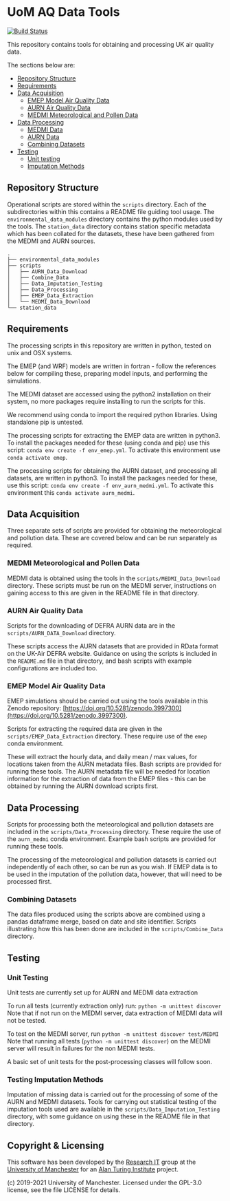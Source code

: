 # UoM AQ Data Tools

[![Build Status](https://travis-ci.org/UoMResearchIT/UoM_AQ_Data_Tools.svg?branch=testing)](https://travis-ci.org/UoMResearchIT/UoM_AQ_Data_Tools)

This repository contains tools for obtaining and processing UK air quality data.

The sections below are:
- [Repository Structure](#repository-structure)
- [Requirements](#requirements)
- [Data Acquisition](#data-acquisition)
  - [EMEP Model Air Quality Data](#emep-model-air-quality-data)
  - [AURN Air Quality Data](#aurn-air-quality-data)
  - [MEDMI Meteorological and Pollen Data](#medmi-meteorological-and-pollen-data)
- [Data Processing](#data-processing)
  - [MEDMI Data](#medmi-data)
  - [AURN Data](#aurn-data)
  - [Combining Datasets](#combining-datasets)
- [Testing](#testing) 
  - [Unit testing](#testing-unit)
  - [Imputation Methods](#testing-imputation-methods)

<!-- toc -->

## Repository Structure

Operational scripts are stored within the `scripts` directory. Each of the subdirectories 
within this contains a README file guiding tool usage. The `environmental_data_modules` 
directory contains the python modules used by the tools. The `station_data` directory 
contains station specific metadata which has been collated for the datasets, these have 
been gathered from the MEDMI and AURN sources.

```
.
├── environmental_data_modules
├── scripts
│   ├── AURN_Data_Download
│   ├── Combine_Data
│   ├── Data_Imputation_Testing
│   ├── Data_Processing
│   ├── EMEP_Data_Extraction
│   └── MEDMI_Data_Download
└── station_data
```


## Requirements

The processing scripts in this repository are written in python, tested on unix and OSX
systems.

The EMEP (and WRF) models are written in fortran - follow the references below for compiling 
these, preparing model inputs, and performing the simulations.

The MEDMI dataset are accessed using the python2 installation on their system, no more
packages require installing to run the scripts for this.

We recommend using conda to import the required python libraries. Using standalone pip is
untested. 

The processing scripts for extracting the EMEP data are written in python3. To
install the packages needed for these (using conda and pip) use this script:
`conda env create -f env_emep.yml`.
To activate this environment use `conda activate emep`.

The processing scripts for obtaining the AURN dataset, and processing all datasets, are
written in python3. To install the packages needed for these, use this script: 
`conda env create -f env_aurn_medmi.yml`.
To activate this environment this `conda activate aurn_medmi`.

## Data Acquisition

Three separate sets of scripts are provided for obtaining the meteorological and pollution
data. These are covered below and can be run separately as required.

### MEDMI Meteorological and Pollen Data

MEDMI data is obtained using the tools in the `scripts/MEDMI_Data_Download` directory.
These scripts must be run on the MEDMI server, instructions on gaining access to this are
given in the README file in that directory.

### AURN Air Quality Data

Scripts for the downloading of DEFRA AURN data are in the `scripts/AURN_DATA_Download` directory.

These scripts access the AURN datasets that are provided in RData format on the UK-Air
DEFRA website. Guidance on using the scripts is included in the `README.md` file in that
directory, and bash scripts with example configurations are included too.

### EMEP Model Air Quality Data

EMEP simulations should be carried out using the tools available in this Zenodo repository:
[https://doi.org/10.5281/zenodo.3997300](https://doi.org/10.5281/zenodo.3997300).

Scripts for extracting the required data are given in the `scripts/EMEP_Data_Extraction` 
directory. These require use of the `emep` conda environment.

These will extract the hourly data, and daily mean / max values, for locations taken
from the AURN metadata files. Bash scripts are provided for running these tools. The AURN
metadata file will be needed for location information for the extraction of data from the
EMEP files - this can be obtained by running the AURN download scripts first.

## Data Processing

Scripts for processing both the meteorological and pollution datasets are included in
the `scripts/Data_Processing` directory. These require the use of the `aurn_medmi` conda 
environment. Example bash scripts are provided for running these tools.

The processing of the meteorological and pollution datasets is carried out independently of
each other, so can be run as you wish. If EMEP data is to be used in the imputation of the
pollution data, however, that will need to be processed first.

### Combining Datasets

The data files produced using the scripts above are combined using a pandas dataframe merge,
based on date and site identifier. Scripts illustrating how this has been done are included
in the `scripts/Combine_Data` directory.

## Testing 

### Unit Testing 

Unit tests are currently set up for AURN and MEDMI data extraction

To run all tests (currently extraction only) run: `python -m unittest discover`\
Note that if not run on the MEDMI server, data extraction of MEDMI data will not be tested.

To test on the MEDMI server, run `python -m unittest discover test/MEDMI`\
Note that running all tests (`python -m unittest discover`) on the MEDMI server will result 
in failures for the non MEDMI tests.

A basic set of unit tests for the post-processing classes will follow soon.

### Testing Imputation Methods

Imputation of missing data is carried out for the processing of some of the AURN and MEDMI 
datasets. Tools for carrying out statistical testing of the imputation tools used are 
available in the `scripts/Data_Imputation_Testing` directory, with some guidance on using 
these in the README file in that directory.


## Copyright & Licensing

This software has been developed by the [Research IT](https://research-it.manchester.ac.uk/) 
group at the [University of Manchester](https://www.manchester.ac.uk/) for an 
[Alan Turing Institute](https://www.turing.ac.uk/) project.

(c) 2019-2021 University of Manchester.
Licensed under the GPL-3.0 license, see the file LICENSE for details.
